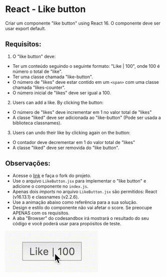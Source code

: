 # React - Like button 
Criar um componente "like button" using React 16. O componente deve ser usar export default.

## Requisitos:
1. O "like button" deve:
- Ter um conteúdo seguindo o seguinte formato: "Like | 100", onde 100 é número o total de "like".
- Ter uma classe chamada "like-button".
- O número de "likes" deve estar contido em um `<span>` com uma classe chamada "likes-counter".
- O número inicial de "likes" deve ser igual a 100.

2. Users can add a like. By clicking the button:
- O número de "likes" deve incrementar em 1 no valor total de "likes"
- A classe "liked" deve ser adicionada ao "like-button" (Pode ser usada a biblioteca classnames).

3. Users can undo their like by clicking again on the button:
- O contador deve decrementar em 1 do valor total de "likes"
- A classe "liked" deve ser removida do "like button".

## Observações:
- Acesse o [link](https://codesandbox.io/s/stp-interview-like-button-xpt8u) e faça o fork do projeto.
- Use o arquivo `LikeButton.jsx` para implementar o "like button" e adicione o componente no `index.js`.
- Apenas dois _imports_ no arquivo `LikeButton.jsx` são permitidos: React (v16.13.1) e classnames (v2.2.6). 
- Use a animação abaixo como referência para a sua solução.
- Design e estilo do componente não vai afetar o score. Se preocupe APENAS com os requisitos.
- A aba "Browser" do codesandbox irá mostrará o resultado do seu código e você poderá usar para propósitos de teste.

![Like button example](./exercise_1.gif)